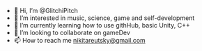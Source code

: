 - 👋 Hi, I’m @GlitchiPitch
- 👀 I’m interested in music, science, game and self-development
- 🌱 I’m currently learning how to use githHub, basic Unity, C++
- 💞️ I’m looking to collaborate on gameDev
- 📫 How to reach me nikitareutsky@gmail.com

<!---
GlitchiPitch/GlitchiPitch is a ✨ special ✨ repository because its `README.md` (this file) appears on your GitHub profile.
You can click the Preview link to take a look at your changes.
--->
